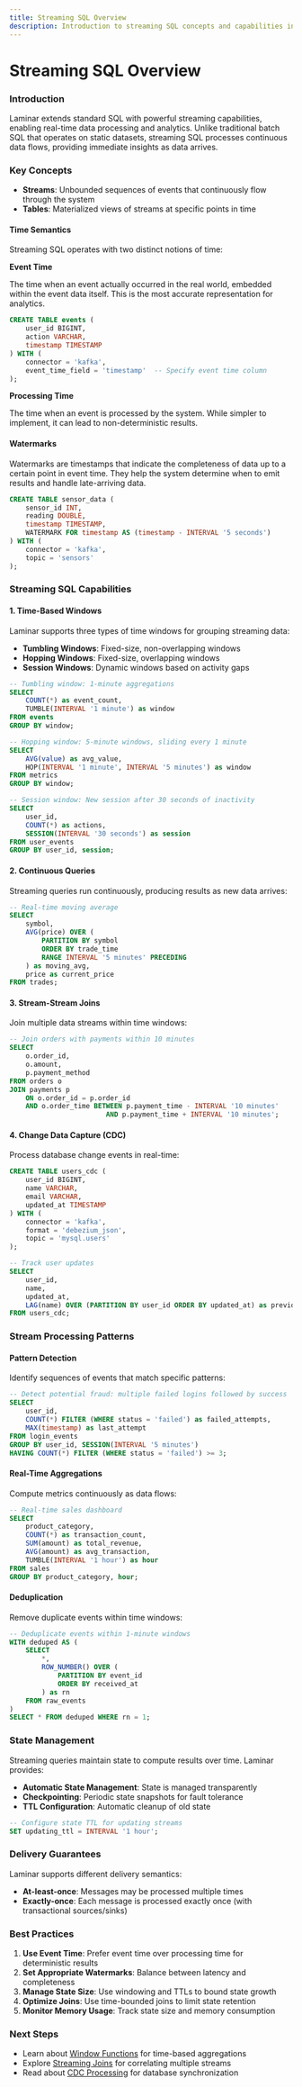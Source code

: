 ```yaml
---
title: Streaming SQL Overview
description: Introduction to streaming SQL concepts and capabilities in Laminar
---
```


# Streaming SQL Overview

### Introduction

Laminar extends standard SQL with powerful streaming capabilities, enabling real-time data processing and analytics. Unlike traditional batch SQL that operates on static datasets, streaming SQL processes continuous data flows, providing immediate insights as data arrives.

### Key Concepts

* **Streams**: Unbounded sequences of events that continuously flow through the system
* **Tables**: Materialized views of streams at specific points in time

#### Time Semantics

Streaming SQL operates with two distinct notions of time:

**Event Time**

The time when an event actually occurred in the real world, embedded within the event data itself. This is the most accurate representation for analytics.

```sql
CREATE TABLE events (
    user_id BIGINT,
    action VARCHAR,
    timestamp TIMESTAMP
) WITH (
    connector = 'kafka',
    event_time_field = 'timestamp'  -- Specify event time column
);
```

**Processing Time**

The time when an event is processed by the system. While simpler to implement, it can lead to non-deterministic results.

#### Watermarks

Watermarks are timestamps that indicate the completeness of data up to a certain point in event time. They help the system determine when to emit results and handle late-arriving data.

```sql
CREATE TABLE sensor_data (
    sensor_id INT,
    reading DOUBLE,
    timestamp TIMESTAMP,
    WATERMARK FOR timestamp AS (timestamp - INTERVAL '5 seconds')
) WITH (
    connector = 'kafka',
    topic = 'sensors'
);
```

### Streaming SQL Capabilities

#### 1. Time-Based Windows

Laminar supports three types of time windows for grouping streaming data:

* **Tumbling Windows**: Fixed-size, non-overlapping windows
* **Hopping Windows**: Fixed-size, overlapping windows
* **Session Windows**: Dynamic windows based on activity gaps

```sql
-- Tumbling window: 1-minute aggregations
SELECT 
    COUNT(*) as event_count,
    TUMBLE(INTERVAL '1 minute') as window
FROM events
GROUP BY window;

-- Hopping window: 5-minute windows, sliding every 1 minute
SELECT 
    AVG(value) as avg_value,
    HOP(INTERVAL '1 minute', INTERVAL '5 minutes') as window
FROM metrics
GROUP BY window;

-- Session window: New session after 30 seconds of inactivity
SELECT 
    user_id,
    COUNT(*) as actions,
    SESSION(INTERVAL '30 seconds') as session
FROM user_events
GROUP BY user_id, session;
```

#### 2. Continuous Queries

Streaming queries run continuously, producing results as new data arrives:

```sql
-- Real-time moving average
SELECT 
    symbol,
    AVG(price) OVER (
        PARTITION BY symbol 
        ORDER BY trade_time 
        RANGE INTERVAL '5 minutes' PRECEDING
    ) as moving_avg,
    price as current_price
FROM trades;
```

#### 3. Stream-Stream Joins

Join multiple data streams within time windows:

```sql
-- Join orders with payments within 10 minutes
SELECT 
    o.order_id,
    o.amount,
    p.payment_method
FROM orders o
JOIN payments p
    ON o.order_id = p.order_id
    AND o.order_time BETWEEN p.payment_time - INTERVAL '10 minutes' 
                        AND p.payment_time + INTERVAL '10 minutes';
```

#### 4. Change Data Capture (CDC)

Process database change events in real-time:

```sql
CREATE TABLE users_cdc (
    user_id BIGINT,
    name VARCHAR,
    email VARCHAR,
    updated_at TIMESTAMP
) WITH (
    connector = 'kafka',
    format = 'debezium_json',
    topic = 'mysql.users'
);

-- Track user updates
SELECT 
    user_id,
    name,
    updated_at,
    LAG(name) OVER (PARTITION BY user_id ORDER BY updated_at) as previous_name
FROM users_cdc;
```

### Stream Processing Patterns

#### Pattern Detection

Identify sequences of events that match specific patterns:

```sql
-- Detect potential fraud: multiple failed logins followed by success
SELECT 
    user_id,
    COUNT(*) FILTER (WHERE status = 'failed') as failed_attempts,
    MAX(timestamp) as last_attempt
FROM login_events
GROUP BY user_id, SESSION(INTERVAL '5 minutes')
HAVING COUNT(*) FILTER (WHERE status = 'failed') >= 3;
```

#### Real-Time Aggregations

Compute metrics continuously as data flows:

```sql
-- Real-time sales dashboard
SELECT 
    product_category,
    COUNT(*) as transaction_count,
    SUM(amount) as total_revenue,
    AVG(amount) as avg_transaction,
    TUMBLE(INTERVAL '1 hour') as hour
FROM sales
GROUP BY product_category, hour;
```

#### Deduplication

Remove duplicate events within time windows:

```sql
-- Deduplicate events within 1-minute windows
WITH deduped AS (
    SELECT 
        *,
        ROW_NUMBER() OVER (
            PARTITION BY event_id 
            ORDER BY received_at
        ) as rn
    FROM raw_events
)
SELECT * FROM deduped WHERE rn = 1;
```

### State Management

Streaming queries maintain state to compute results over time. Laminar provides:

* **Automatic State Management**: State is managed transparently
* **Checkpointing**: Periodic state snapshots for fault tolerance
* **TTL Configuration**: Automatic cleanup of old state

```sql
-- Configure state TTL for updating streams
SET updating_ttl = INTERVAL '1 hour';
```

### Delivery Guarantees

Laminar supports different delivery semantics:

* **At-least-once**: Messages may be processed multiple times
* **Exactly-once**: Each message is processed exactly once (with transactional sources/sinks)

### Best Practices

1. **Use Event Time**: Prefer event time over processing time for deterministic results
2. **Set Appropriate Watermarks**: Balance between latency and completeness
3. **Manage State Size**: Use windowing and TTLs to bound state growth
4. **Optimize Joins**: Use time-bounded joins to limit state retention
5. **Monitor Memory Usage**: Track state size and memory consumption

### Next Steps

* Learn about [Window Functions](window-functions.md) for time-based aggregations
* Explore [Streaming Joins](streaming-joins.md) for correlating multiple streams
* Read about [CDC Processing](cdc-processing.md) for database synchronization
